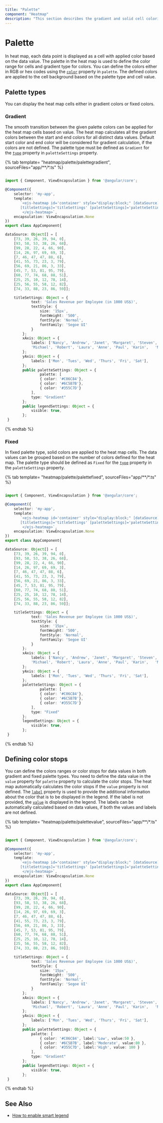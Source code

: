 ```yaml
---
title: "Palette"
component: "Heatmap"
description: "This section describes the gradient and solid cell coloring options available in heatmap and also defining the custom color stops for data value"
---
```


# Palette

In heat map, each data point is displayed as a cell with applied color based on the data value. The palette in the heat map is used to define the color range for cells and gradient type for colors. You can define the colors either in RGB or hex codes using the [`color`](../api/heatmap/paletteCollection/#color) property in `palette`. The defined colors are applied to the cell background based on the palette type and cell value.

## Palette types

You can display the heat map cells either in gradient colors or fixed colors.

### Gradient

The smooth transition between the given palette colors can be applied for the heat map cells based on value. The heat map calculates all the gradient colors between the start and end colors for all distinct data values. Default start color and end color will be considered for gradient calculation, if the colors are not defined. The palette type must be defined as `Gradient` for the [`type`](../api/heatmap/paletteSettings/#type) property in `paletteSettings` property.

{% tab template= "heatmap/palette/palettegradient", sourceFiles="app/**/*.ts" %}

```typescript

import { Component, ViewEncapsulation } from '@angular/core';

@Component({
    selector: 'my-app',
    template:
       `<ejs-heatmap id='container' style="display:block;" [dataSource]='dataSource' [xAxis]='xAxis' [yAxis]='yAxis'
       [titleSettings]='titleSettings' [paletteSettings]='paletteSettings' [legendSettings]='legendSettings'>
        </ejs-heatmap>`,
    encapsulation: ViewEncapsulation.None
})
export class AppComponent{

dataSource: Object[] = [
    [73, 39, 26, 39, 94, 0],
    [93, 58, 53, 38, 26, 68],
    [99, 28, 22, 4, 66, 90],
    [14, 26, 97, 69, 69, 3],
    [7, 46, 47, 47, 88, 6],
    [41, 55, 73, 23, 3, 79],
    [56, 69, 21, 86, 3, 33],
    [45, 7, 53, 81, 95, 79],
    [60, 77, 74, 68, 88, 51],
    [25, 25, 10, 12, 78, 14],
    [25, 56, 55, 58, 12, 82],
    [74, 33, 88, 23, 86, 59]];

    titleSettings: Object = {
            text: 'Sales Revenue per Employee (in 1000 US$)',
            textStyle: {
                size: '15px',
                fontWeight: '500',
                fontStyle: 'Normal',
                fontFamily: 'Segoe UI'
            }
        };
        xAxis: Object = {
            labels: ['Nancy', 'Andrew', 'Janet', 'Margaret', 'Steven',
            'Michael', 'Robert', 'Laura', 'Anne', 'Paul', 'Karin',   'Mario'],
        };
        yAxis: Object = {
            labels: ['Mon', 'Tues', 'Wed', 'Thurs', 'Fri', 'Sat'],
        };
        public paletteSettings: Object = {
                palette: [
                { color: '#C06C84'},
                { color: '#6C5B7B'},
                { color: '#355C7D'}
            ],
            type: "Gradient"
        };
        public legendSettings: Object = {
            visible: true,
        };
 }

```

{% endtab %}

### Fixed

In fixed palette type, solid colors are applied to the heat map cells. The data values can be grouped based on the number of colors defined for the heat map. The palette type should be defined as `Fixed` for the [`type`](../api/heatmap/paletteSettings/#type) property in the `paletteSettings` property.

{% tab template= "heatmap/palette/palettefixed", sourceFiles="app/**/*.ts" %}

```typescript

import { Component, ViewEncapsulation } from '@angular/core';

@Component({
    selector: 'my-app',
    template:
       `<ejs-heatmap id='container' style="display:block;" [dataSource]='dataSource' [xAxis]='xAxis' [yAxis]='yAxis'
       [titleSettings]='titleSettings' [paletteSettings]='paletteSettings' [legendSettings]='legendSettings'>
        </ejs-heatmap>`,
    encapsulation: ViewEncapsulation.None
})
export class AppComponent{

dataSource: Object[] = [
    [73, 39, 26, 39, 94, 0],
    [93, 58, 53, 38, 26, 68],
    [99, 28, 22, 4, 66, 90],
    [14, 26, 97, 69, 69, 3],
    [7, 46, 47, 47, 88, 6],
    [41, 55, 73, 23, 3, 79],
    [56, 69, 21, 86, 3, 33],
    [45, 7, 53, 81, 95, 79],
    [60, 77, 74, 68, 88, 51],
    [25, 25, 10, 12, 78, 14],
    [25, 56, 55, 58, 12, 82],
    [74, 33, 88, 23, 86, 59]];

    titleSettings: Object = {
            text: 'Sales Revenue per Employee (in 1000 US$)',
            textStyle: {
                size: '15px',
                fontWeight: '500',
                fontStyle: 'Normal',
                fontFamily: 'Segoe UI'
            }
        };
        xAxis: Object = {
            labels: ['Nancy', 'Andrew', 'Janet', 'Margaret', 'Steven',
            'Michael', 'Robert', 'Laura', 'Anne', 'Paul', 'Karin',   'Mario'],
        };
        yAxis: Object = {
            labels: ['Mon', 'Tues', 'Wed', 'Thurs', 'Fri', 'Sat'],
        };
        paletteSettings: Object = {
                palette: [
                { color: '#C06C84'},
                { color: '#6C5B7B'},
                { color: '#355C7D'}
            ],
            type: "Fixed"
        };
        legendSettings: Object = {
            visible: true,
        };
 }

```

{% endtab %}

## Defining color stops

You can define the colors ranges or color stops for data values in both gradient and fixed palette types. You need to define the data value in the `value` property for `palette` property to calculate the color stops. The heat map automatically calculates the color stops if the `value` property is not defined. The [`label`](../api/heatmap/paletteCollection/#label) property is used to provide the additional information about the color that is to be displayed in the legend. If the label is not provided, the [`value`](../api/heatmap/paletteCollection/#value) is displayed in the legend. The labels can be automatically calculated based on data values, if both the values and labels are not defined.

{% tab template= "heatmap/palette/palettevalue", sourceFiles="app/**/*.ts" %}

```typescript

import { Component, ViewEncapsulation } from '@angular/core';

@Component({
    selector: 'my-app',
    template:
       `<ejs-heatmap id='container' style="display:block;" [dataSource]='dataSource' [xAxis]='xAxis' [yAxis]='yAxis'
       [titleSettings]='titleSettings' [paletteSettings]='paletteSettings' [legendSettings]='legendSettings'>
        </ejs-heatmap>`,
    encapsulation: ViewEncapsulation.None
})
export class AppComponent{

dataSource: Object[] = [
    [73, 39, 26, 39, 94, 0],
    [93, 58, 53, 38, 26, 68],
    [99, 28, 22, 4, 66, 90],
    [14, 26, 97, 69, 69, 3],
    [7, 46, 47, 47, 88, 6],
    [41, 55, 73, 23, 3, 79],
    [56, 69, 21, 86, 3, 33],
    [45, 7, 53, 81, 95, 79],
    [60, 77, 74, 68, 88, 51],
    [25, 25, 10, 12, 78, 14],
    [25, 56, 55, 58, 12, 82],
    [74, 33, 88, 23, 86, 59]];

    titleSettings: Object = {
            text: 'Sales Revenue per Employee (in 1000 US$)',
            textStyle: {
                size: '15px',
                fontWeight: '500',
                fontStyle: 'Normal',
                fontFamily: 'Segoe UI'
            }
        };
        xAxis: Object = {
            labels: ['Nancy', 'Andrew', 'Janet', 'Margaret', 'Steven',
            'Michael', 'Robert', 'Laura', 'Anne', 'Paul', 'Karin',   'Mario'],
        };
        yAxis: Object = {
            labels: ['Mon', 'Tues', 'Wed', 'Thurs', 'Fri', 'Sat'],
        };
        public paletteSettings: Object = {
            palette: [
                { color: '#C06C84', label:'Low', value:50 },
                { color: '#6C5B7B', label:'Moderate', value:80 },
                { color: '#355C7D', label:'High', value: 100 }
            ],
            type: "Gradient"
        };
        public legendSettings: Object = {
            visible: true,
        };
 }

```

{% endtab %}

## See Also

* [How to enable smart legend](./legend/#smart-legend)